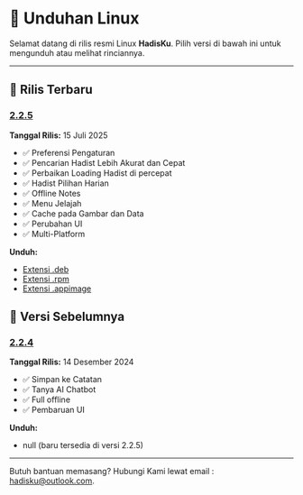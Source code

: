 # 🐧 Unduhan Linux

Selamat datang di rilis resmi Linux **HadisKu**. Pilih versi di bawah ini untuk mengunduh atau melihat rinciannya.

---

## 🚀 Rilis Terbaru

### [2.2.5](#2.2.5)

**Tanggal Rilis:** 15 Juli 2025

- ✅ Preferensi Pengaturan
- ✅ Pencarian Hadist Lebih Akurat dan Cepat
- ✅ Perbaikan Loading Hadist di percepat
- ✅ Hadist Pilihan Harian
- ✅ Offline Notes
- ✅ Menu Jelajah
- ✅ Cache pada Gambar dan Data
- ✅ Perubahan UI
- ✅ Multi-Platform

**Unduh:**

- [Extensi .deb](https://play.google.com/store/apps/details?id=com.flagodna.hadisku)
- [Extensi .rpm](https://play.google.com/store/apps/details?id=com.flagodna.hadisku)
- [Extensi .appimage](https://play.google.com/store/apps/details?id=com.flagodna.hadisku)

## 📜 Versi Sebelumnya

### [2.2.4](#2.2.4)

**Tanggal Rilis:** 14 Desember 2024

- ✅ Simpan ke Catatan
- ✅ Tanya AI Chatbot
- ✅ Full offline
- ✅ Pembaruan UI

**Unduh:**

- null (baru tersedia di versi 2.2.5)

---

Butuh bantuan memasang? Hubungi Kami lewat email : [hadisku@outlook.com](mailto:hadisku@outlook.com).
